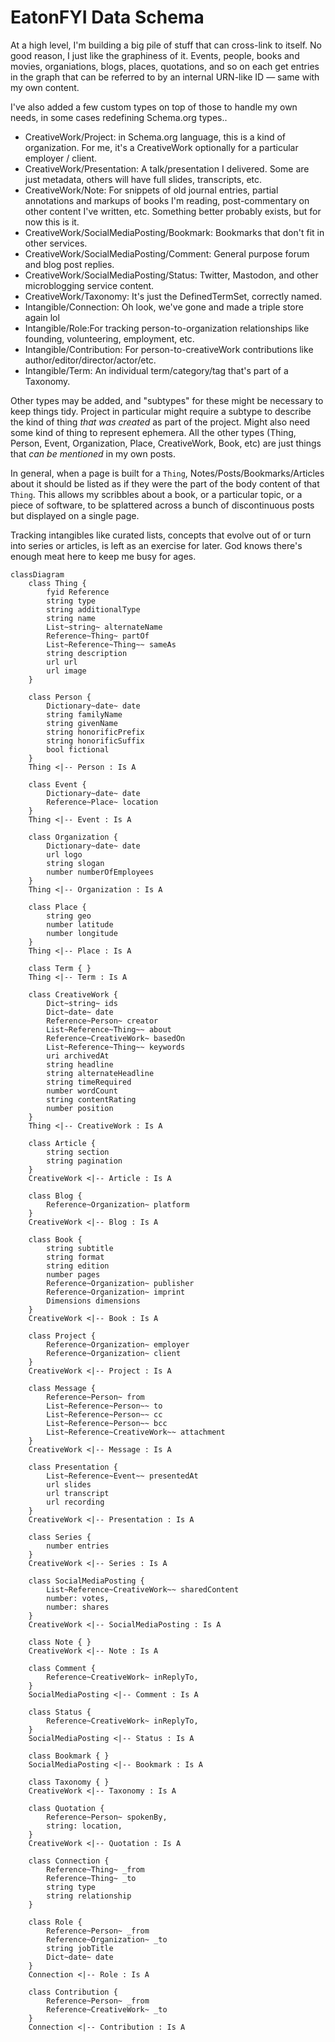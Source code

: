 # EatonFYI Data Schema

At a high level, I'm building a big pile of stuff that can cross-link to itself. No good reason, I just like the graphiness of it. Events, people, books and movies, organiations, blogs, places, quotations, and so on each get entries in the graph that can be referred to by an internal URN-like ID — same with my own content.

I've also added a few custom types on top of those to handle my own needs, in some cases redefining Schema.org types..

- CreativeWork/Project: in Schema.org language, this is a kind of organization. For me, it's a CreativeWork optionally for a particular employer / client.
- CreativeWork/Presentation: A talk/presentation I delivered. Some are just metadata, others will have full slides, transcripts, etc.
- CreativeWork/Note: For snippets of old journal entries, partial annotations and markups of books I'm reading, post-commentary on other content I've written, etc. Something better probably exists, but for now this is it.
- CreativeWork/SocialMediaPosting/Bookmark: Bookmarks that don't fit in other services.
- CreativeWork/SocialMediaPosting/Comment: General purpose forum and blog post replies.
- CreativeWork/SocialMediaPosting/Status: Twitter, Mastodon, and other microblogging service content.
- CreativeWork/Taxonomy: It's just the DefinedTermSet, correctly named.
- Intangible/Connection: Oh look, we've gone and made a triple store  again lol
- Intangible/Role:For tracking person-to-organization relationships like founding, volunteering, employment, etc.
- Intangible/Contribution: For person-to-creativeWork contributions like author/editor/director/actor/etc.
- Intangible/Term: An individual term/category/tag that's part of a Taxonomy.

Other types may be added, and "subtypes" for these might be necessary to keep things tidy. Project in particular might require a subtype to describe the kind of thing *that was created* as part of the project. Might also need some kind of thing to represent ephemera. All the other types (Thing, Person, Event, Organization, Place, CreativeWork, Book, etc) are just things that *can be mentioned* in my own posts.

In general, when a page is built for a `Thing`, Notes/Posts/Bookmarks/Articles about it should be listed as if they were the part of the body content of that `Thing`. This allows my scribbles about a book, or a particular topic, or a piece of software, to be splattered across a bunch of discontinuous posts but displayed on a single page.

Tracking intangibles like curated lists, concepts that evolve out of or turn into series or articles, is left as an exercise for later. God knows there's enough meat here to keep me busy for ages.

```mermaid
classDiagram
    class Thing {
        fyid Reference
        string type
        string additionalType
        string name
        List~string~ alternateName
        Reference~Thing~ partOf
        List~Reference~Thing~~ sameAs
        string description
        url url
        url image
    }

    class Person {
        Dictionary~date~ date
        string familyName
        string givenName
        string honorificPrefix
        string honorificSuffix
        bool fictional
    }
    Thing <|-- Person : Is A

    class Event {
        Dictionary~date~ date
        Reference~Place~ location
    }
    Thing <|-- Event : Is A

    class Organization {
        Dictionary~date~ date
        url logo
        string slogan
        number numberOfEmployees
    }
    Thing <|-- Organization : Is A

    class Place {
        string geo
        number latitude
        number longitude
    }
    Thing <|-- Place : Is A

    class Term { }
    Thing <|-- Term : Is A

    class CreativeWork {
        Dict~string~ ids
        Dict~date~ date
        Reference~Person~ creator
        List~Reference~Thing~~ about
        Reference~CreativeWork~ basedOn
        List~Reference~Thing~~ keywords
        uri archivedAt
        string headline
        string alternateHeadline
        string timeRequired
        number wordCount
        string contentRating
        number position
    }
    Thing <|-- CreativeWork : Is A

    class Article {
        string section
        string pagination
    }
    CreativeWork <|-- Article : Is A

    class Blog {
        Reference~Organization~ platform
    }
    CreativeWork <|-- Blog : Is A

    class Book {
        string subtitle
        string format
        string edition
        number pages
        Reference~Organization~ publisher
        Reference~Organization~ imprint
        Dimensions dimensions
    }
    CreativeWork <|-- Book : Is A
 
    class Project {
        Reference~Organization~ employer
        Reference~Organization~ client
    }
    CreativeWork <|-- Project : Is A

    class Message {
        Reference~Person~ from
        List~Reference~Person~~ to
        List~Reference~Person~~ cc
        List~Reference~Person~~ bcc
        List~Reference~CreativeWork~~ attachment
    }
    CreativeWork <|-- Message : Is A

    class Presentation {
        List~Reference~Event~~ presentedAt
        url slides
        url transcript
        url recording
    }
    CreativeWork <|-- Presentation : Is A

    class Series {
        number entries
    }
    CreativeWork <|-- Series : Is A

    class SocialMediaPosting {
        List~Reference~CreativeWork~~ sharedContent
        number: votes,
        number: shares
    }
    CreativeWork <|-- SocialMediaPosting : Is A

    class Note { }
    CreativeWork <|-- Note : Is A

    class Comment {
        Reference~CreativeWork~ inReplyTo,
    }
    SocialMediaPosting <|-- Comment : Is A

    class Status {
        Reference~CreativeWork~ inReplyTo,
    }
    SocialMediaPosting <|-- Status : Is A

    class Bookmark { }
    SocialMediaPosting <|-- Bookmark : Is A

    class Taxonomy { }
    CreativeWork <|-- Taxonomy : Is A

    class Quotation {
        Reference~Person~ spokenBy,
        string: location,
    }
    CreativeWork <|-- Quotation : Is A

    class Connection {
        Reference~Thing~ _from
        Reference~Thing~ _to
        string type
        string relationship
    }

    class Role {
        Reference~Person~ _from
        Reference~Organization~ _to
        string jobTitle
        Dict~date~ date
    }
    Connection <|-- Role : Is A

    class Contribution {
        Reference~Person~ _from
        Reference~CreativeWork~ _to
    }
    Connection <|-- Contribution : Is A
```

